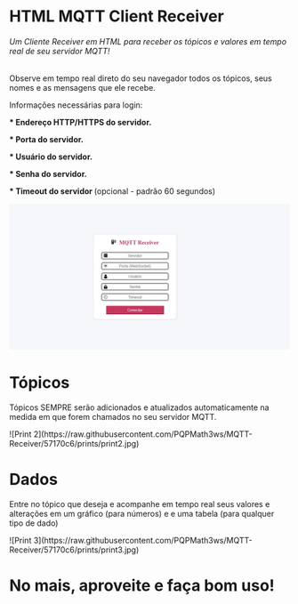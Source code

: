 <h1>HTML MQTT Client Receiver</h1>
<h6>Um Cliente Receiver em HTML para receber os tópicos e valores em tempo real de seu servidor MQTT!</h6>
<p>Observe em tempo real direto do seu navegador todos os tópicos, seus nomes e as mensagens que ele recebe.</p>
<p>Informações necessárias para login:</p>
<p><b>* Endereço HTTP/HTTPS do servidor.</b></p>
<p><b>* Porta do servidor.</b></p>
<p><b>* Usuário do servidor.</b></p>
<p><b>* Senha do servidor.</b></p>
<p><b>* Timeout do servidor </b>(opcional - padrão 60 segundos)</p>

![Print 1](https://raw.githubusercontent.com/PQPMath3ws/MQTT-Receiver/57170c6/prints/print1.jpg)

<h1>Tópicos</h1>
<p>Tópicos SEMPRE serão adicionados e atualizados automaticamente na medida em que forem chamados no seu servidor MQTT.</p>
![Print 2](https://raw.githubusercontent.com/PQPMath3ws/MQTT-Receiver/57170c6/prints/print2.jpg)

<h1>Dados</h1>
<p>Entre no tópico que deseja e acompanhe em tempo real seus valores e alterações em um gráfico (para números) e e uma tabela (para qualquer tipo de dado)</p>
![Print 3](https://raw.githubusercontent.com/PQPMath3ws/MQTT-Receiver/57170c6/prints/print3.jpg)

<h1>No mais, aproveite e faça bom uso!</h1>

